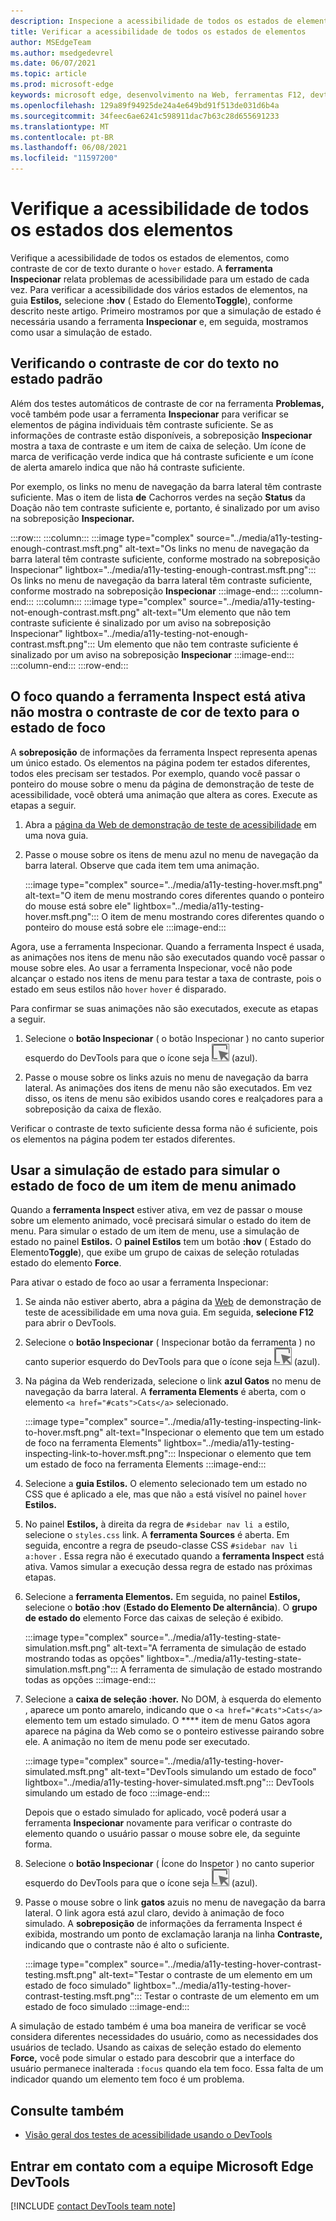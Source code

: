 ```yaml
---
description: Inspecione a acessibilidade de todos os estados de elementos, como o contraste de texto durante o estado de foco, no painel Estilos usando o estado do elemento Toggle.
title: Verificar a acessibilidade de todos os estados de elementos
author: MSEdgeTeam
ms.author: msedgedevrel
ms.date: 06/07/2021
ms.topic: article
ms.prod: microsoft-edge
keywords: microsoft edge, desenvolvimento na Web, ferramentas F12, devtools
ms.openlocfilehash: 129a89f94925de24a4e649bd91f513de031d6b4a
ms.sourcegitcommit: 34feec6ae6241c598911dac7b63c28d655691233
ms.translationtype: MT
ms.contentlocale: pt-BR
ms.lasthandoff: 06/08/2021
ms.locfileid: "11597200"
---
```

# <a name="verify-accessibility-of-all-states-of-elements"></a>Verifique a acessibilidade de todos os estados dos elementos

<!-- 5. STYLES: TOGGLE STATE -->

Verifique a acessibilidade de todos os estados de elementos, como contraste de cor de texto durante o `hover` estado.  A **ferramenta Inspecionar** relata problemas de acessibilidade para um estado de cada vez.  Para verificar a acessibilidade dos vários estados de elementos, na guia **Estilos,** selecione **\:hov** ( Estado do Elemento**Toggle**), conforme descrito neste artigo. Primeiro mostramos por que a simulação de estado é necessária usando a ferramenta **Inspecionar** e, em seguida, mostramos como usar a simulação de estado.


## <a name="checking-text-color-contrast-in-the-default-state"></a>Verificando o contraste de cor do texto no estado padrão

<!-- Inspect tool: information overlay: Accessibility section: Contrast row -->

Além dos testes automáticos de contraste de cor na ferramenta **Problemas,** você também pode usar a ferramenta **Inspecionar** para verificar se elementos de página individuais têm contraste suficiente.  Se as informações de contraste estão disponíveis, a sobreposição **Inspecionar** mostra a taxa de contraste e um item de caixa de seleção.  Um ícone de marca de verificação verde indica que há contraste suficiente e um ícone de alerta amarelo indica que não há contraste suficiente.

Por exemplo, os links no menu de navegação da barra lateral têm contraste suficiente.  Mas o item de lista **de** Cachorros verdes na seção **Status** da Doação não tem contraste suficiente e, portanto, é sinalizado por um aviso na sobreposição **Inspecionar.**

:::row:::
    :::column:::
        :::image type="complex" source="../media/a11y-testing-enough-contrast.msft.png" alt-text="Os links no menu de navegação da barra lateral têm contraste suficiente, conforme mostrado na sobreposição Inspecionar" lightbox="../media/a11y-testing-enough-contrast.msft.png":::
            Os links no menu de navegação da barra lateral têm contraste suficiente, conforme mostrado na sobreposição **Inspecionar** :::image-end:::
    :::column-end:::
    :::column:::
        :::image type="complex" source="../media/a11y-testing-not-enough-contrast.msft.png" alt-text="Um elemento que não tem contraste suficiente é sinalizado por um aviso na sobreposição Inspecionar" lightbox="../media/a11y-testing-not-enough-contrast.msft.png":::
            Um elemento que não tem contraste suficiente é sinalizado por um aviso na sobreposição **Inspecionar** :::image-end:::
    :::column-end:::
:::row-end:::
        

## <a name="hovering-when-the-inspect-tool-is-active-doesnt-show-the-text-color-contrast-for-the-hover-state"></a>O foco quando a ferramenta Inspect está ativa não mostra o contraste de cor de texto para o estado de foco

A **sobreposição** de informações da ferramenta Inspect representa apenas um único estado.  Os elementos na página podem ter estados diferentes, todos eles precisam ser testados.  Por exemplo, quando você passar o ponteiro do mouse sobre o menu da página de demonstração de teste de acessibilidade, você obterá uma animação que altera as cores. Execute as etapas a seguir.

1.  Abra a [página da Web de demonstração de teste de acessibilidade][DevToolsA11yErrorsDemopage] em uma nova guia.

1.  Passe o mouse sobre os itens de menu azul no menu de navegação da barra lateral.  Observe que cada item tem uma animação.

    :::image type="complex" source="../media/a11y-testing-hover.msft.png" alt-text="O item de menu mostrando cores diferentes quando o ponteiro do mouse está sobre ele" lightbox="../media/a11y-testing-hover.msft.png":::
        O item de menu mostrando cores diferentes quando o ponteiro do mouse está sobre ele
    :::image-end:::
    
Agora, use a ferramenta Inspecionar. Quando a ferramenta Inspect é usada, as animações nos itens de menu não são executados quando você passar o mouse sobre eles.  Ao usar a ferramenta Inspecionar, você não pode alcançar o estado nos itens de menu para testar a taxa de contraste, pois o estado em seus estilos não `hover` `hover` é disparado.  
    
Para confirmar se suas animações não são executados, execute as etapas a seguir.
    
1.  Selecione o **botão Inspecionar** \( o botão Inspecionar \) no canto superior esquerdo do DevTools para que o ícone seja ![ realçado ](../media/inspect-icon.msft.png) (azul).

1.  Passe o mouse sobre os links azuis no menu de navegação da barra lateral.  As animações dos itens de menu não são executados. Em vez disso, os itens de menu são exibidos usando cores e realçadores para a sobreposição da caixa de flexão.

Verificar o contraste de texto suficiente dessa forma não é suficiente, pois os elementos na página podem ter estados diferentes.


## <a name="use-state-simulation-to-simulate-the-hover-state-of-an-animated-menu-item"></a>Usar a simulação de estado para simular o estado de foco de um item de menu animado 

<!-- Elements tool: Styles pane: Toggle Element State -->

Quando a **ferramenta Inspect** estiver ativa, em vez de passar o mouse sobre um elemento animado, você precisará simular o estado do item de menu.  Para simular o estado de um item de menu, use a simulação de estado no painel **Estilos.**  O **painel Estilos** tem um botão **\:hov** ( Estado do Elemento**Toggle**), que exibe um grupo de caixas de seleção rotuladas estado do elemento **Force**.

Para ativar o estado de foco ao usar a ferramenta Inspecionar:

1.  Se ainda não estiver aberto, abra a página da [Web][DevToolsA11yErrorsDemopage] de demonstração de teste de acessibilidade em uma nova guia.  Em seguida, **selecione F12** para abrir o DevTools.

1.  Selecione o **botão Inspecionar** \( Inspecionar botão da ferramenta \) no canto superior esquerdo do DevTools para que o ícone seja ![ realçado ](../media/inspect-icon.msft.png) (azul).

1.  Na página da Web renderizada, selecione o link **azul Gatos** no menu de navegação da barra lateral.  A **ferramenta Elements** é aberta, com o elemento `<a href="#cats">Cats</a>` selecionado.

    :::image type="complex" source="../media/a11y-testing-inspecting-link-to-hover.msft.png" alt-text="Inspecionar o elemento que tem um estado de foco na ferramenta Elements" lightbox="../media/a11y-testing-inspecting-link-to-hover.msft.png":::
        Inspecionar o elemento que tem um estado de foco na ferramenta Elements
    :::image-end:::

1.  Selecione a **guia Estilos.**  O elemento selecionado tem um estado no CSS que é aplicado a ele, mas que não `a` está visível no painel `hover` **Estilos.** 

1.  No painel **Estilos,** à direita da regra de `#sidebar nav li a` estilo, selecione o `styles.css` link.  A **ferramenta Sources** é aberta.  Em seguida, encontre a regra de pseudo-classe CSS `#sidebar nav li a:hover` .  Essa regra não é executado quando a **ferramenta Inspect** está ativa.  Vamos simular a execução dessa regra de estado nas próximas etapas.

1.  Selecione a **ferramenta Elementos.**  Em seguida, no painel **Estilos,** selecione o **botão :hov** (**Estado do Elemento De alternância**).  O **grupo de estado do** elemento Force das caixas de seleção é exibido.

    :::image type="complex" source="../media/a11y-testing-state-simulation.msft.png" alt-text="A ferramenta de simulação de estado mostrando todas as opções" lightbox="../media/a11y-testing-state-simulation.msft.png":::
        A ferramenta de simulação de estado mostrando todas as opções
    :::image-end:::

1.  Selecione a **caixa de seleção :hover.**  No DOM, à esquerda do elemento , aparece um ponto amarelo, indicando que o `<a href="#cats">Cats</a>` elemento tem um estado simulado.  O **** item de menu Gatos agora aparece na página da Web como se o ponteiro estivesse pairando sobre ele.  A animação no item de menu pode ser executado.

    :::image type="complex" source="../media/a11y-testing-hover-simulated.msft.png" alt-text="DevTools simulando um estado de foco" lightbox="../media/a11y-testing-hover-simulated.msft.png":::
        DevTools simulando um estado de foco
    :::image-end:::

    Depois que o estado simulado for aplicado, você poderá usar a ferramenta **Inspecionar** novamente para verificar o contraste do elemento quando o usuário passar o mouse sobre ele, da seguinte forma.

1.  Selecione o **botão Inspecionar** \( Ícone do Inspetor \) no canto superior esquerdo do DevTools para que o ícone seja ![ realçado ](../media/inspect-icon.msft.png) (azul).

1.  Passe o mouse sobre o link **gatos** azuis no menu de navegação da barra lateral.  O link agora está azul claro, devido à animação de foco simulado.  A **sobreposição** de informações da ferramenta Inspect é exibida, mostrando um ponto de exclamação laranja na linha **Contraste,** indicando que o contraste não é alto o suficiente.

    :::image type="complex" source="../media/a11y-testing-hover-contrast-testing.msft.png" alt-text="Testar o contraste de um elemento em um estado de foco simulado" lightbox="../media/a11y-testing-hover-contrast-testing.msft.png":::
        Testar o contraste de um elemento em um estado de foco simulado
    :::image-end:::

A simulação de estado também é uma boa maneira de verificar se você considera diferentes necessidades do usuário, como as necessidades dos usuários de teclado.  Usando as caixas de seleção estado do elemento **Force,** você pode simular o estado para descobrir que a interface do usuário permanece inalterada `:focus` quando ela tem foco. Essa falta de um indicador quando um elemento tem foco é um problema.


## <a name="see-also"></a>Consulte também

*  [Visão geral dos testes de acessibilidade usando o DevTools](accessibility-testing-in-devtools.md)


## <a name="getting-in-touch-with-the-microsoft-edge-devtools-team"></a>Entrar em contato com a equipe Microsoft Edge DevTools  

[!INCLUDE [contact DevTools team note](../includes/contact-devtools-team-note.md)]  


<!-- links -->
[DevToolsA11yErrorsDemopage]: https://microsoftedge.github.io/DevToolsSamples/a11y-testing/page-with-errors.html "Webpage de demonstração de teste de acessibilidade | GitHub"
